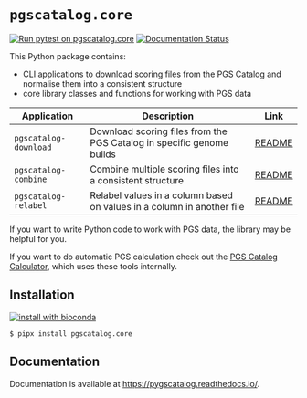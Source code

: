 # `pgscatalog.core`

[![Run pytest on pgscatalog.core](https://github.com/PGScatalog/pygscatalog/actions/workflows/core-pytest.yml/badge.svg)](https://github.com/PGScatalog/pygscatalog/actions/workflows/core-pytest.yml)
[![Documentation Status](https://readthedocs.org/projects/pygscatalog/badge/?version=latest)](https://pygscatalog.readthedocs.io/en/latest/autoapi/pgscatalog/core/index.html)

This Python package contains:

* CLI applications to download scoring files from the PGS Catalog and normalise them into a consistent structure
* core library classes and functions for working with PGS data

| Application           | Description                                                            | Link                                                                               |
|-----------------------|------------------------------------------------------------------------|------------------------------------------------------------------------------------|
| `pgscatalog-download` | Download scoring files from the PGS Catalog in specific genome builds  | [README](https://pygscatalog.readthedocs.io/en/latest/how-to/guides/download.html) |
| `pgscatalog-combine`  | Combine multiple scoring files into a consistent structure             | [README](https://pygscatalog.readthedocs.io/en/latest/how-to/guides/combine.html)  |
| `pgscatalog-relabel`  | Relabel values in a column based on values in a column in another file | [README](README.md)                                                |

If you want to write Python code to work with PGS data, the library may be helpful for you.

If you want to do automatic PGS calculation check out the [PGS Catalog Calculator](https://github.com/PGScatalog/pgsc_calc), which uses these tools internally.

## Installation 

[![install with bioconda](https://img.shields.io/badge/install%20with-bioconda-brightgreen.svg?style=flat)](http://bioconda.github.io/recipes/pgscatalog.core/README.html)

```
$ pipx install pgscatalog.core
```

## Documentation

Documentation is available at https://pygscatalog.readthedocs.io/.

